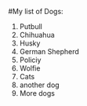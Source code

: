 #My list of Dogs:
1. Putbull 
2. Chihuahua 
3. Husky
4. German Shepherd 
5. Policiy 
6. Wolfie 
7. Cats 
8. another dog 
9. More dogs 

